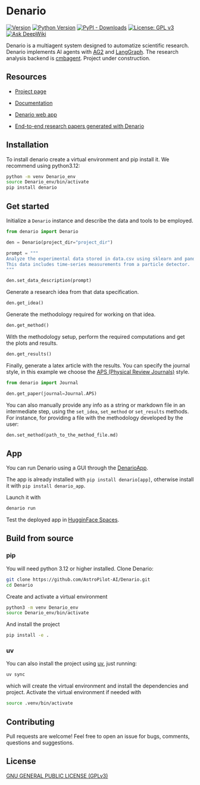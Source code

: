 # Denario

[![Version](https://img.shields.io/pypi/v/denario.svg)](https://pypi.python.org/pypi/denario) [![Python Version](https://img.shields.io/badge/python-%3E%3D3.12-blue.svg)](https://www.python.org/downloads/) [![PyPI - Downloads](https://img.shields.io/pypi/dm/denario)](https://pypi.python.org/pypi/denario) [![License: GPL v3](https://img.shields.io/badge/License-GPLv3-blue.svg)](https://www.gnu.org/licenses/gpl-3.0) [![Ask DeepWiki](https://deepwiki.com/badge.svg)](https://deepwiki.com/AstroPilot-AI/Denario)

Denario is a multiagent system designed to automatize scientific research. Denario implements AI agents with [AG2](https://ag2.ai/) and [LangGraph](https://www.langchain.com/langgraph). The research analysis backend is [cmbagent](https://github.com/CMBAgents/cmbagent). Project under construction.

## Resources

- [Project page](https://astropilot-ai.github.io/DenarioPaperPage/)

- [Documentation](https://denario.readthedocs.io/en/latest/)

- [Denario web app](https://github.com/AstroPilot-AI/DenarioApp)

- [End-to-end research papers generated with Denario](https://github.com/AstroPilot-AI/DenarioExamplePapers)

## Installation

To install denario create a virtual environment and pip install it. We recommend using python3.12:

```bash
python -m venv Denario_env
source Denario_env/bin/activate
pip install denario
```

## Get started

Initialize a `Denario` instance and describe the data and tools to be employed.

```python
from denario import Denario

den = Denario(project_dir="project_dir")

prompt = """
Analyze the experimental data stored in data.csv using sklearn and pandas.
This data includes time-series measurements from a particle detector.
"""

den.set_data_description(prompt)
```

Generate a research idea from that data specification.

```python
den.get_idea()
```

Generate the methodology required for working on that idea.

```python
den.get_method()
```

With the methodology setup, perform the required computations and get the plots and results.

```python
den.get_results()
```

Finally, generate a latex article with the results. You can specify the journal style, in this example we choose the [APS (Physical Review Journals)](https://journals.aps.org/) style.

```python
from denario import Journal

den.get_paper(journal=Journal.APS)
```

You can also manually provide any info as a string or markdown file in an intermediate step, using the `set_idea`, `set_method` or `set_results` methods. For instance, for providing a file with the methodology developed by the user:

```python
den.set_method(path_to_the_method_file.md)
```

## App

You can run Denario using a GUI through the [DenarioApp](https://github.com/AstroPilot-AI/DenarioApp).

The app is already installed with `pip install denario[app]`, otherwise install it with `pip install denario_app`.

Launch it with

```bash
denario run
```

Test the deployed app in [HugginFace Spaces](https://huggingface.co/spaces/astropilot-ai/Denario).

## Build from source

### pip

You will need python 3.12 or higher installed. Clone Denario:

```bash
git clone https://github.com/AstroPilot-AI/Denario.git
cd Denario
```

Create and activate a virtual environment

```bash
python3 -m venv Denario_env
source Denario_env/bin/activate
```

And install the project

```bash
pip install -e .
```

### uv

You can also install the project using [uv](https://docs.astral.sh/uv/), just running:

```bash
uv sync
```

which will create the virtual environment and install the dependencies and project. Activate the virtual environment if needed with

```bash
source .venv/bin/activate
```

## Contributing

Pull requests are welcome! Feel free to open an issue for bugs, comments, questions and suggestions.

<!-- ## Citation

If you use this library please link this repository and cite [arXiv:2506.xxxxx](arXiv:x2506.xxxxx). -->

## License

[GNU GENERAL PUBLIC LICENSE (GPLv3)](https://www.gnu.org/licenses/gpl-3.0.html)
